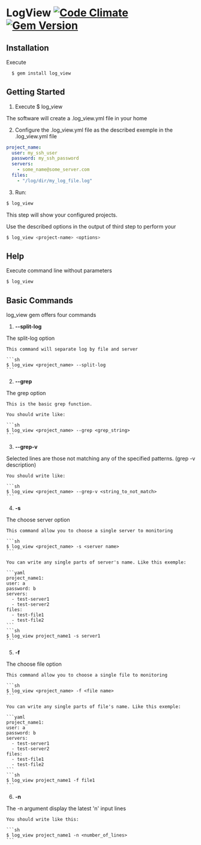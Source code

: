 # LogView [![Code Climate](https://codeclimate.com/github/MarcosOcf/log_view/badges/gpa.svg)](https://codeclimate.com/github/MarcosOcf/log_view) [![Gem Version](https://badge.fury.io/rb/log_view.svg)](http://badge.fury.io/rb/log_view)

## Installation
  
  Execute 

```sh
  $ gem install log_view
```

## Getting Started

1. Execute $ log_view

  The software will create a .log_view.yml file in your home

2. Configure the .log_view.yml file as the described exemple in the .log_view.yml file
  
  ```yaml
  project_name:
    user: my_ssh_user
    password: my_ssh_password
    servers:
      - some_name@some_server.com
    files:
      - "/log/dir/my_log_file.log"
  ```

3. Run:

```sh
$ log_view
```

  This step will show your configured projects.

  Use the described options in the output of third step to perform your

```sh
$ log_view <project-name> <options>
```
## Help

Execute command line without parameters

```sh
$ log_view
```

## Basic Commands

log_view gem offers four commands

1. **--split-log**

  The split-log option
    
    This command will separate log by file and server

    ```sh
    $ log_view <project_name> --split-log
    ```
2. **--grep**

  The grep option

    This is the basic grep function.

    You should write like:

    ```sh
    $ log_view <project_name> --grep <grep_string>
    ```

3. **--grep-v**
  
  Selected lines are those not matching any of the specified patterns. (grep -v description)

    You should write like:

    ```sh
    $ log_view <project_name> --grep-v <string_to_not_match>
    ```

4. **-s**

  The choose server option

    This command allow you to choose a single server to monitoring

    ```sh
    $ log_view <project_name> -s <server name>
    ```

    You can write any single parts of server's name. Like this exemple:

    ```yaml
    project_name1:
    user: a
    password: b
    servers: 
      - test-server1
      - test-server2
    files:
      - test-file1
      - test-file2
    ```
    ```sh
    $ log_view project_name1 -s server1
    ```

5. **-f**

  The choose file option

    This command allow you to choose a single file to monitoring

    ```sh
    $ log_view <project_name> -f <file name>
    ```

    You can write any single parts of file's name. Like this exemple:

    ```yaml
    project_name1:
    user: a
    password: b
    servers: 
      - test-server1
      - test-server2
    files:
      - test-file1
      - test-file2
    ```
    ```sh
    $ log_view project_name1 -f file1
    ```
6. **-n**

  The -n argument display the latest 'n' input lines

    You should write like this:

    ```sh
    $ log_view project_name1 -n <number_of_lines>
    ```
